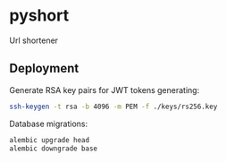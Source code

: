 # pyshort
Url shortener

## Deployment
Generate RSA key pairs for JWT tokens generating:
```bash
ssh-keygen -t rsa -b 4096 -m PEM -f ./keys/rs256.key
```

Database migrations:
```bash
alembic upgrade head
alembic downgrade base
```
